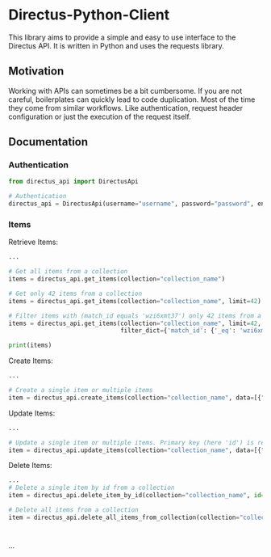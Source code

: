 # Directus-Python-Client

This library aims to provide a simple and easy to use interface to the Directus API. It is written in Python and uses
the requests library.

## Motivation

Working with APIs can sometimes be a bit cumbersome. If you are not careful, boilerplates can quickly lead to code
duplication. Most of the time they come from similar workflows. Like authentication, request header configuration or
just the execution of the request itself.

## Documentation

### Authentication

```python
from directus_api import DirectusApi

# Authentication
directus_api = DirectusApi(username="username", password="password", endpoint="https://directus.example.com")
```

### Items

Retrieve Items:

```python
...

# Get all items from a collection
items = directus_api.get_items(collection="collection_name")

# Get only 42 items from a collection
items = directus_api.get_items(collection="collection_name", limit=42)

# Filter items with (match_id equals 'wzi6xmt37') only 42 items from a collection
items = directus_api.get_items(collection="collection_name", limit=42,
                               filter_dict={'match_id': {'_eq': 'wzi6xmt37'}})

print(items)
```

Create Items:

```python
...

# Create a single item or multiple items
item = directus_api.create_items(collection="collection_name", data=[{"title": "My new item"}])

```

Update Items:

```python
...

# Update a single item or multiple items. Primary key (here 'id') is required.
item = directus_api.update_items(collection="collection_name", data=[{"title": "My updated item", "id": 1}])

```

Delete Items:

```python
...
# Delete a single item by id from a collection
item = directus_api.delete_item_by_id(collection="collection_name", id=1)

# Delete all items from a collection
item = directus_api.delete_all_items_from_collection(collection="collection_name")

```

#

...

